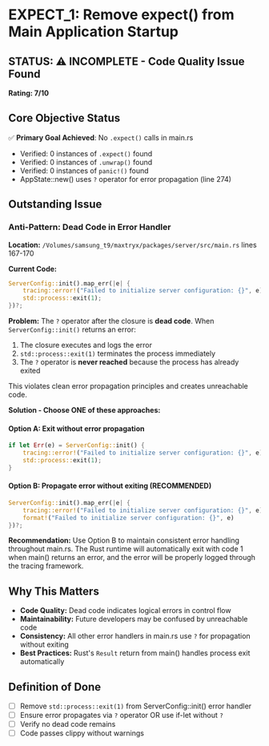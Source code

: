 # EXPECT_1: Remove expect() from Main Application Startup

## STATUS: ⚠️ INCOMPLETE - Code Quality Issue Found

**Rating: 7/10**

## Core Objective Status

✅ **Primary Goal Achieved**: No `.expect()` calls in main.rs
- Verified: 0 instances of `.expect()` found
- Verified: 0 instances of `.unwrap()` found  
- Verified: 0 instances of `panic!()` found
- AppState::new() uses `?` operator for error propagation (line 274)

## Outstanding Issue

### Anti-Pattern: Dead Code in Error Handler

**Location:** `/Volumes/samsung_t9/maxtryx/packages/server/src/main.rs` lines 167-170

**Current Code:**
```rust
ServerConfig::init().map_err(|e| {
    tracing::error!("Failed to initialize server configuration: {}", e);
    std::process::exit(1);
})?;
```

**Problem:**
The `?` operator after the closure is **dead code**. When `ServerConfig::init()` returns an error:
1. The closure executes and logs the error
2. `std::process::exit(1)` terminates the process immediately
3. The `?` operator is **never reached** because the process has already exited

This violates clean error propagation principles and creates unreachable code.

**Solution - Choose ONE of these approaches:**

#### Option A: Exit without error propagation
```rust
if let Err(e) = ServerConfig::init() {
    tracing::error!("Failed to initialize server configuration: {}", e);
    std::process::exit(1);
}
```

#### Option B: Propagate error without exiting (RECOMMENDED)
```rust
ServerConfig::init().map_err(|e| {
    tracing::error!("Failed to initialize server configuration: {}", e);
    format!("Failed to initialize server configuration: {}", e)
})?;
```

**Recommendation:** Use Option B to maintain consistent error handling throughout main.rs. The Rust runtime will automatically exit with code 1 when main() returns an error, and the error will be properly logged through the tracing framework.

## Why This Matters

- **Code Quality:** Dead code indicates logical errors in control flow
- **Maintainability:** Future developers may be confused by unreachable code
- **Consistency:** All other error handlers in main.rs use `?` for propagation without exiting
- **Best Practices:** Rust's `Result` return from main() handles process exit automatically

## Definition of Done

- [ ] Remove `std::process::exit(1)` from ServerConfig::init() error handler
- [ ] Ensure error propagates via `?` operator OR use if-let without `?`
- [ ] Verify no dead code remains
- [ ] Code passes clippy without warnings
